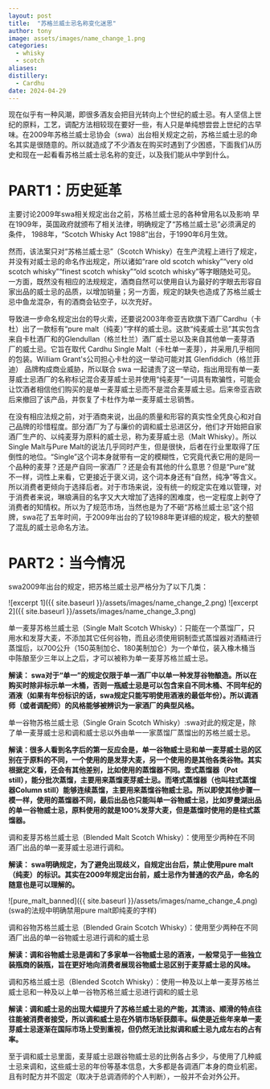 ```yaml
---
layout: post
title:  "苏格兰威士忌名称变化迷思"
author: tony
image: assets/images/name_change_1.png
categories:
  - whisky
  - scotch
aliases: 
distillery: 
  - Cardhu
date: 2024-04-29
---
```

现在似乎有一种风潮，即很多酒友会把目光转向上个世纪的威士忌。有人坚信上世纪的原料，工艺，调配方法相较现在要好一些，有人只是单纯想尝尝上世纪的古早味。在2009年苏格兰威士忌协会（swa）出台相关规定之前，苏格兰威士忌的命名其实是很随意的。所以就造成了不少酒友在购买时遇到了少困惑，下面我们从历史和现在一起看看苏格兰威士忌名称的变迁，以及我们能从中学到什么。

# PART1：历史延革
主要讨论2009年swa相关规定出台之前，苏格兰威士忌的各种曾用名以及影响
早在1909年，英国政府就颁布了相关法律，明确规定了“苏格兰威士忌”必须满足的条件， 1988年，“Scotch Whisky Act 1988”出台，于1990年6月生效。

  然而，该法案只对“苏格兰威士忌”（Scotch Whisky）在生产流程上进行了规定，并没有对威士忌的命名作出规定，所以诸如“rare old scotch whisky”“very old scotch whisky”“finest scotch whisky”“old scotch whisky”等字眼随处可见。一方面，既然没有相应的法规规定，酒商自然可以使用自认为最好的字眼去形容自家出品的威士忌的品质，以增加销量；另一方面，规定的缺失也造成了苏格兰威士忌中鱼龙混杂，有的酒商会钻空子，以次充好。

  导致进一步命名规定出台的导火索，还要说2003年帝亚吉欧旗下酒厂Cardhu（卡杜）出了一款标有“pure malt（纯麦）”字样的威士忌。这款“纯麦威士忌”其实包含来自卡杜酒厂和的Glendullan（格兰杜兰）酒厂威士忌以及来自其他单一麦芽酒厂的威士忌。它旨在取代 Cardhu Single Malt（卡杜单一麦芽），并采用几乎相同的包装。William Grant's公司担心卡杜的这一举动可能对其 Glenfiddich（格兰菲迪） 品牌构成商业威胁，所以联合 swa 一起谴责了这一举动，指出用现有单一麦芽威士忌酒厂的名称标记混合麦芽威士忌并使用“纯麦芽”一词具有欺骗性，可能会让饮酒者相信他们购买的是单一麦芽威士忌而不是混合麦芽威士忌。后来帝亚吉欧后来撤回了该产品，并恢复了卡杜作为单一麦芽威士忌销售。

  在没有相应法规之前，对于酒商来说，出品的质量和形容的真实性全凭良心和对自己品牌的珍惜程度。部分酒厂为了与廉价的调和威士忌进区分，他们才开始把自家酒厂生产的、以纯麦芽为原料的威士忌，称为麦芽威士忌（Malt Whisky）。所以Single Malt与Pure Malt的说法几乎同时产生，但是很快，后者在行业里取得了压倒性的地位。“Single”这个词本身就带有一定的模糊性，它究竟代表它用的是同一个品种的麦芽？还是产自同一家酒厂？还是会有其他的什么意思？但是“Pure”就不一样，词性上来看，它更接近于褒义词，这个词本身还有“自然，纯净”等含义。所以消费者更倾向于选择后者。对于市场来说，没有统一的规定实在难以管理，对于消费者来说，琳琅满目的名字又大大增加了选择的困难度，也一定程度上剥夺了消费者的知情权。所以为了规范市场，当然也是为了不砸“苏格兰威士忌”这个招牌，swa花了五年时间，于2009年出台的了较1988年更详细的规定，极大的整顿了混乱的威士忌命名方法。

# PART2：当今情况
swa2009年出台的规定，把苏格兰威士忌严格分为了以下几类：

![excerpt 1]({{ site.baseurl }}/assets/images/name_change_2.png)
![excerpt 2]({{ site.baseurl }}/assets/images/name_change_3.png)


单一麦芽苏格兰威士忌（Single Malt Scotch Whisky）：只能在一个蒸馏厂，只用水和发芽大麦，不添加其它任何谷物，而且必须使用铜制壶式蒸馏器对酒精进行蒸馏后，以700公升（150英制加仑、180美制加仑）为一个单位，装入橡木桶当中陈酿至少三年以上之后，才可以被称为单一麦芽苏格兰威士忌。

__解读： swa对于“单一”的规定仅限于单一酒厂中以单一种发芽谷物酿造。所以在购买时除非标示单一木桶，否则一瓶威士忌是可以包含来自不同木桶、不同年纪的酒液（如果有年份标识的话，swa规定只能写明使用酒液的最低年份）。所以调酒师（或者调配师）的风格能够被辨识为一家酒厂的典型风格。__

单一谷物苏格兰威士忌（Single Grain Scotch Whisky）:swa对此的规定是，除了单一麦芽威士忌和调和威士忌以外由单一一家蒸馏厂蒸馏出的苏格兰威士忌。

__解读：很多人看到名字后的第一反应会是，单一谷物威士忌和单一麦芽威士忌的区别在于原料的不同，一个使用的是发芽大麦，另一个使用的是其他各类谷物。其实根据定义看，还会有其他差别，比如使用的蒸馏器不同。壶式蒸馏器（Pot still），能分批次蒸馏，主要用来蒸馏麦芽威士忌。而塔式蒸馏器（也叫柱式蒸馏器Column still）能够连续蒸馏，主要用来蒸馏谷物威士忌。所以即使其他步骤一模一样，使用的蒸馏器不同，最后出品也只能叫单一谷物威士忌，比如罗曼湖出品的单一谷物威士忌，原料使用的就是100%发芽大麦，但是蒸馏时使用的是柱式蒸馏器。__


调和麦芽苏格兰威士忌（Blended Malt Scotch Whisky）：使用至少两种在不同酒厂出品的单一麦芽威士忌进行调和。

__解读： swa明确规定，为了避免出现歧义，自规定出台后，禁止使用pure malt（纯麦）的标识。其实在2009年规定出台前，威士忌作为普通的农产品，命名的随意也是可以理解的。__


![pure_malt_banned]({{ site.baseurl }}/assets/images/name_change_4.png)
(swa的法规中明确禁用pure malt即纯麦的字样)

      
调和谷物苏格兰威士忌（Blended Grain Scotch Whisky）：使用至少两种在不同酒厂出品的单一谷物威士忌进行调和的威士忌

__解读：调和谷物威士忌是调和了多家单一谷物威士忌的酒液，一般常见于一些独立装瓶商的装瓶，旨在更好地向消费者展现谷物威士忌区别于麦芽威士忌的风味。__

调和苏格兰威士忌（Blended Scotch Whisky）：使用一种及以上单一麦芽苏格兰威士忌和一种及以上单一谷物苏格兰威士忌进行调和的威士忌
  
__解读：调和威士忌的出现大幅提升了苏格兰威士忌的产能，其清淡、顺滑的特点往往能被消费者接受，所以调和威士忌在外销市场斩获颇丰。纵使是近些年来单一麦芽威士忌逐渐在国际市场上受到重视，但仍然无法比拟调和威士忌九成左右的占有率。__

至于调和威士忌里面，麦芽威士忌跟谷物威士忌的比例各占多少，与使用了几种威士忌来调和，这些威士忌的年份等基本信息，大多都是各调酒厂本身的商业机密。且有时配方并不固定（取决于总调酒师的个人判断），一般并不会对外公开。
